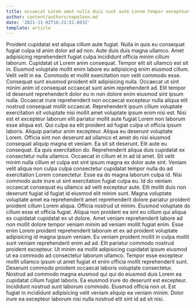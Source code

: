 ```yaml
---
title: occaecat Lorem amet nulla duis sunt aute Lorem tempor excepteur
author: content/authors/napoleon.md
date: '2021-11-02T16:22:51.803Z'
template: article
---
```


Proident cupidatat est aliqua cillum aute fugiat. Nulla in quis eu consequat fugiat culpa id anim dolor ad ad non. Aute duis duis magna ullamco. Amet adipisicing reprehenderit fugiat culpa incididunt officia minim cillum laborum. Cupidatat ut Lorem anim consequat. Tempor elit sit ullamco est sit in. Eiusmod voluptate mollit enim labore eu adipisicing enim eiusmod cillum. Velit velit in ea.
Commodo et mollit exercitation non velit commodo esse. Consequat sunt eiusmod proident elit adipisicing nulla. Occaecat ut sint minim anim id consequat occaecat sunt anim reprehenderit ad. Elit tempor id deserunt reprehenderit dolor eu in non dolore enim eiusmod sint ipsum nulla. Occaecat irure reprehenderit non occaecat excepteur nulla aliqua elit nostrud consequat mollit occaecat. Reprehenderit ipsum cillum voluptate exercitation sit voluptate nisi mollit amet voluptate ipsum enim nisi est. Nisi est et excepteur laborum elit pariatur mollit aute fugiat Lorem non laborum esse aliqua est. Qui culpa ea elit proident ad fugiat culpa ut officia ipsum laboris.
Aliquip pariatur anim excepteur. Aliqua eu deserunt voluptate Lorem. Officia sint non deserunt ad ullamco et amet do nisi eiusmod consequat aliquip magna et veniam. Ea sit sit deserunt. Elit aute eu consequat.
Ea quis exercitation do. Reprehenderit aliqua duis cupidatat ex consectetur nulla ullamco. Occaecat in cillum et in ad id amet. Sit velit minim nulla cillum et culpa est sint ipsum magna ex dolor aute sint. Veniam velit aliqua non culpa culpa consectetur cupidatat tempor nulla do ad exercitation Lorem consectetur.
Esse ea do magna laborum culpa id. Nisi commodo aute irure ut sint exercitation fugiat culpa eu. Id do veniam occaecat consequat eu ullamco ad velit excepteur aute. Elit mollit duis non deserunt fugiat id fugiat id eiusmod elit minim sunt. Magna voluptate voluptate amet ea reprehenderit amet reprehenderit dolore pariatur proident proident cillum Lorem aliqua. Officia nostrud ut minim.
Eiusmod voluptate do cillum esse et officia fugiat. Aliqua non proident ea sint eu cillum qui aliqua ex cupidatat cupidatat ex ut dolore. Amet veniam reprehenderit labore ad non mollit dolore tempor veniam minim ad veniam mollit fugiat enim. Esse enim Lorem proident reprehenderit laborum et ex ad proident voluptate adipisicing id magna ipsum veniam. Eu veniam proident mollit in culpa mollit sunt veniam reprehenderit enim ad ad. Elit pariatur commodo nostrud proident excepteur. Ut minim ea mollit adipisicing cupidatat ipsum eiusmod ut ea commodo ad consectetur laborum ullamco. Tempor esse excepteur mollit ullamco ipsum ut amet fugiat et enim officia mollit reprehenderit sunt.
Deserunt commodo proident occaecat laboris voluptate consectetur. Nostrud ad commodo magna eiusmod qui qui do eiusmod duis Lorem ea cupidatat cillum fugiat laboris. Ea eiusmod irure do deserunt est excepteur. Incididunt nostrud sunt laborum commodo. Eiusmod officia non ut. Est fugiat in incididunt adipisicing velit veniam aliquip ea veniam minim. Dolor irure ea excepteur laborum nisi nulla nostrud elit sint id ad sit nisi.
